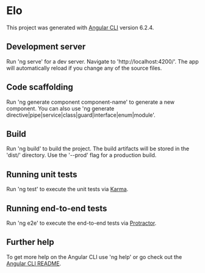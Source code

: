 # Elo

This project was generated with [Angular CLI](https://github.com/angular/angular-cli) version 6.2.4.

## Development server

Run 'ng serve' for a dev server. Navigate to 'http://localhost:4200/'. The app will automatically reload if you change any of the source files.

## Code scaffolding

Run 'ng generate component component-name' to generate a new component. You can also use 'ng generate directive|pipe|service|class|guard|interface|enum|module'.

## Build

Run 'ng build' to build the project. The build artifacts will be stored in the 'dist/' directory. Use the '--prod' flag for a production build.

## Running unit tests

Run 'ng test' to execute the unit tests via [Karma](https://karma-runner.github.io).

## Running end-to-end tests

Run 'ng e2e' to execute the end-to-end tests via [Protractor](http://www.protractortest.org/).

## Further help

To get more help on the Angular CLI use 'ng help' or go check out the [Angular CLI README](https://github.com/angular/angular-cli/blob/master/README.md).
